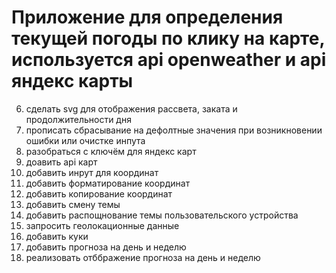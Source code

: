 # Приложение для определения текущей погоды по клику на карте, используется api openweather и api яндекс карты

6. сделать svg для отображения рассвета, заката и продолжительности дня
7. прописать сбрасывание на дефолтные значения при возникновении ошибки или очистке инпута
8. разобраться с ключём для яндекс карт
9. доавить api карт
10. добавить инрут для координат
11. добавить форматирование координат
12. добавить копирование координат
13. добавить смену темы
14. добавить распощнование темы пользовательского устройства
15. запросить геолокационные данные
16. добавить куки
17. добавить прогноза на день и неделю
18. реализовать отббражение прогноза на день и неделю
